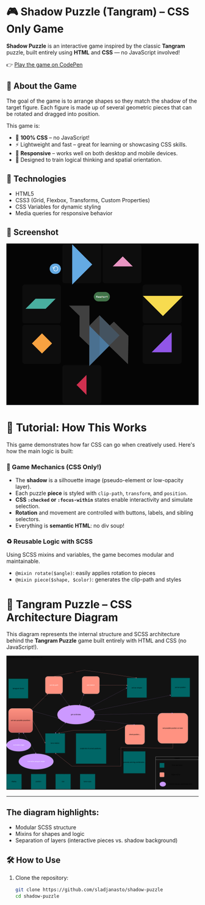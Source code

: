 # 🎮 Shadow Puzzle (Tangram) – CSS Only Game

**Shadow Puzzle** is an interactive game inspired by the classic **Tangram** puzzle, built entirely using **HTML** and **CSS** — no JavaScript involved!

👉 [Play the game on CodePen](https://codepen.io/smirosljevic/pen/gbOBMqm)

## 🧩 About the Game

The goal of the game is to arrange shapes so they match the shadow of the target figure. Each figure is made up of several geometric pieces that can be rotated and dragged into position.

This game is:

- 📐 **100% CSS** – no JavaScript!
- ⚡ Lightweight and fast – great for learning or showcasing CSS skills.
- 📱 **Responsive** – works well on both desktop and mobile devices.
- 🧠 Designed to train logical thinking and spatial orientation.

## 🚀 Technologies

- HTML5
- CSS3 (Grid, Flexbox, Transforms, Custom Properties)
- CSS Variables for dynamic styling
- Media queries for responsive behavior

## 📸 Screenshot

![Shadow Puzzle Screenshot](/screenshot_tanagram.png)

# 🧠 Tutorial: How This Works

This game demonstrates how far CSS can go when creatively used. Here's how the main logic is built:

### 🎯 Game Mechanics (CSS Only!)

- The **shadow** is a silhouette image (pseudo-element or low-opacity layer).
- Each puzzle **piece** is styled with `clip-path`, `transform`, and `position`.
- **CSS `:checked` or `:focus-within`** states enable interactivity and simulate selection.
- **Rotation** and movement are controlled with buttons, labels, and sibling selectors.
- Everything is **semantic HTML**: no div soup!

### ♻️ Reusable Logic with SCSS

Using SCSS mixins and variables, the game becomes modular and maintainable.

- `@mixin rotate($angle)`: easily applies rotation to pieces
- `@mixin piece($shape, $color)`: generates the clip-path and styles

# 🧩 Tangram Puzzle – CSS Architecture Diagram

This diagram represents the internal structure and SCSS architecture behind the **Tangram Puzzle** game built entirely with HTML and CSS (no JavaScript!).

![Tangram CSS Diagram](tanagram.drawio.svg)

---

## The diagram highlights:

- Modular SCSS structure
- Mixins for shapes and logic
- Separation of layers (interactive pieces vs. shadow background)

## 🛠️ How to Use

1. Clone the repository:
   ```bash
   git clone https://github.com/sladjanasto/shadow-puzzle
   cd shadow-puzzle
   ```
